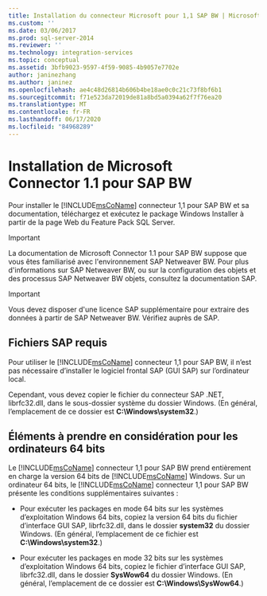 ```yaml
---
title: Installation du connecteur Microsoft pour 1,1 SAP BW | Microsoft Docs
ms.custom: ''
ms.date: 03/06/2017
ms.prod: sql-server-2014
ms.reviewer: ''
ms.technology: integration-services
ms.topic: conceptual
ms.assetid: 3bfb9023-9597-4f59-9085-4b9057e7702e
author: janinezhang
ms.author: janinez
ms.openlocfilehash: ae4c48d26814b606b4be18ae0c0c21c73f8bf6b1
ms.sourcegitcommit: f71e523da72019de81a8bd5a0394a62f7f76ea20
ms.translationtype: MT
ms.contentlocale: fr-FR
ms.lasthandoff: 06/17/2020
ms.locfileid: "84968289"
---
```

# <a name="installing-the-microsoft-connector-for-11-sap-bw"></a>Installation de Microsoft Connector 1.1 pour SAP BW
  Pour installer le [!INCLUDE[msCoName](../includes/msconame-md.md)] connecteur 1,1 pour SAP BW et sa documentation, téléchargez et exécutez le package Windows Installer à partir de la page Web du Feature Pack SQL Server.  
  
> [!IMPORTANT]  
>  La documentation de Microsoft Connector 1.1 pour SAP BW suppose que vous êtes familiarisé avec l'environnement SAP Netweaver BW. Pour plus d'informations sur SAP Netweaver BW, ou sur la configuration des objets et des processus SAP Netweaver BW objets, consultez la documentation SAP.  
  
> [!IMPORTANT]  
>  Vous devez disposer d'une licence SAP supplémentaire pour extraire des données à partir de SAP Netweaver BW. Vérifiez auprès de SAP.  
  
## <a name="required-sap-files"></a>Fichiers SAP requis  
 Pour utiliser le [!INCLUDE[msCoName](../includes/msconame-md.md)] connecteur 1,1 pour SAP BW, il n’est pas nécessaire d’installer le logiciel frontal SAP (GUI SAP) sur l’ordinateur local.  
  
 Cependant, vous devez copier le fichier du connecteur SAP .NET, librfc32.dll, dans le sous-dossier système du dossier Windows. (En général, l’emplacement de ce dossier est **C:\Windows\system32**.)  
  
## <a name="considerations-for-64-bit-computers"></a>Éléments à prendre en considération pour les ordinateurs 64 bits  
 Le [!INCLUDE[msCoName](../includes/msconame-md.md)] connecteur 1,1 pour SAP BW prend entièrement en charge la version 64 bits de [!INCLUDE[msCoName](../includes/msconame-md.md)] Windows. Sur un ordinateur 64 bits, le [!INCLUDE[msCoName](../includes/msconame-md.md)] connecteur 1,1 pour SAP BW présente les conditions supplémentaires suivantes :  
  
-   Pour exécuter les packages en mode 64 bits sur les systèmes d’exploitation Windows 64 bits, copiez la version 64 bits du fichier d’interface GUI SAP, librfc32.dll, dans le dossier **system32** du dossier Windows. (En général, l’emplacement de ce fichier est **C:\Windows\system32**.)  
  
-   Pour exécuter les packages en mode 32 bits sur les systèmes d’exploitation Windows 64 bits, copiez le fichier d’interface GUI SAP, librfc32.dll, dans le dossier **SysWow64** du dossier Windows. (En général, l’emplacement de ce dossier est **C:\Windows\SysWow64**.)  
  
  

